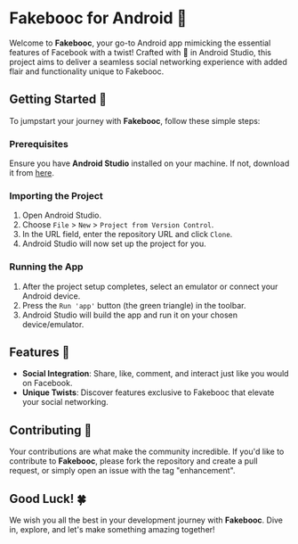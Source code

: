 # Fakebooc for Android 📱

Welcome to **Fakebooc**, your go-to Android app mimicking the essential features of Facebook with a twist! Crafted with 💖 in Android Studio, this project aims to deliver a seamless social networking experience with added flair and functionality unique to Fakebooc.

## Getting Started 🚀

To jumpstart your journey with **Fakebooc**, follow these simple steps:

### Prerequisites

Ensure you have **Android Studio** installed on your machine. If not, download it from [here](https://developer.android.com/studio).

### Importing the Project

1. Open Android Studio.
2. Choose `File` > `New` > `Project from Version Control`.
3. In the URL field, enter the repository URL and click `Clone`.
4. Android Studio will now set up the project for you.

### Running the App

1. After the project setup completes, select an emulator or connect your Android device.
2. Press the `Run 'app'` button (the green triangle) in the toolbar.
3. Android Studio will build the app and run it on your chosen device/emulator.

## Features 🌟

- **Social Integration**: Share, like, comment, and interact just like you would on Facebook.
- **Unique Twists**: Discover features exclusive to Fakebooc that elevate your social networking.

## Contributing 🤝

Your contributions are what make the community incredible. If you'd like to contribute to **Fakebooc**, please fork the repository and create a pull request, or simply open an issue with the tag "enhancement".

## Good Luck! 🍀

We wish you all the best in your development journey with **Fakebooc**. Dive in, explore, and let's make something amazing together!

